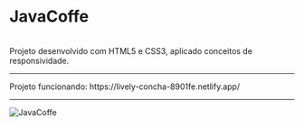 # JavaCoffe
<br>
Projeto desenvolvido com HTML5 e CSS3,  aplicado conceitos de responsividade.
<hr>
Projeto funcionando: https://lively-concha-8901fe.netlify.app/
<hr>


![JavaCoffe](https://user-images.githubusercontent.com/102002978/194060033-07b2552a-f816-4825-b771-c84b9d026844.PNG)
